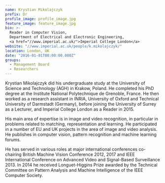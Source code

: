 ```yaml
---
name: Krystian Mikolajczyk
prefix: Dr
profile_image: profile_image.jpg
feature_image: feature_image.jpg
bio: >-
  Reader in Computer Vision,
  Department of Electrical and Electronic Engineering,
  <a href="//www.imperial.ac.uk/">Imperial College London</a>
website: "//www.imperial.ac.uk/people/k.mikolajczyk/"
location: London, UK
date: "2016-01-01T08:00:00.000Z"
groups:
  - Management Board
  - Researchers
---
```


Krystian Mikolajczyk did his undergraduate study at the University of Science
and Technology (AGH) in Krakow, Poland. He completed his PhD degree at the
Institute National Polytechnique de Grenoble, France. He then worked as a
research assistant in INRIA, University of Oxford and Technical University of
Darmstadt (Germany), before joining the University of Surrey as a Lecturer, and
Imperial College London as a Reader in 2015.

His main area of expertise is in image and video recognition, in particular in
problems related to matching, representation and learning. He participated in a
number of EU and UK projects in the area of image and video analysis. He
publishes in computer vision, pattern recognition and machine learning forums.

He has served in various roles at major international conferences co-chairing
British Machine Vision Conference 2012, 2017 and IEEE International Conference
on Advanced Video and Signal-Based Surveillance 2013. In 2014 he received
Longuet-Higgins Prize awarded by the Technical Committee on Pattern Analysis and
Machine Intelligence of the IEEE Computer Society.

